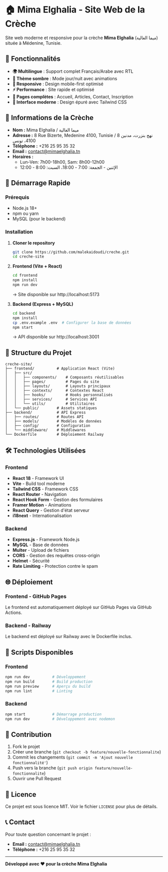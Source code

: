 # 🏠 Mima Elghalia - Site Web de la Crèche

Site web moderne et responsive pour la crèche **Mima Elghalia** (ميما الغالية) située à Médenine, Tunisie.

## 🌟 Fonctionnalités

- **🌍 Multilingue** : Support complet Français/Arabe avec RTL
- **🌙 Thème sombre** : Mode jour/nuit avec animations
- **📱 Responsive** : Design mobile-first optimisé
- **⚡ Performance** : Site rapide et optimisé
- **📝 Pages complètes** : Accueil, Articles, Contact, Inscription
- **🎨 Interface moderne** : Design épuré avec Tailwind CSS

## 🏢 Informations de la Crèche

- **Nom :** Mima Elghalia / ميما الغالية
- **Adresse :** 8 Rue Bizerte, Medenine 4100, Tunisie / 8 نهج بنزرت، مدنين 4100، تونس
- **Téléphone :** +216 25 95 35 32
- **Email :** contact@mimaelghalia.tn
- **Horaires :** 
  - Lun-Ven: 7h00-18h00, Sam: 8h00-12h00
  - الإثنين - الجمعة: 7:00 - 18:00، السبت: 8:00 - 12:00

## 🚀 Démarrage Rapide

### Prérequis
- Node.js 18+ 
- npm ou yarn
- MySQL (pour le backend)

### Installation

1. **Cloner le repository**
   ```bash
   git clone https://github.com/malekaidoudi/creche.git
   cd creche-site
   ```

2. **Frontend (Vite + React)**
   ```bash
   cd frontend
   npm install
   npm run dev
   ```
   → Site disponible sur http://localhost:5173

3. **Backend (Express + MySQL)**
   ```bash
   cd backend
   npm install
   cp .env.example .env  # Configurer la base de données
   npm start
   ```
   → API disponible sur http://localhost:3001

## 📁 Structure du Projet

```
creche-site/
├── frontend/          # Application React (Vite)
│   ├── src/
│   │   ├── components/    # Composants réutilisables
│   │   ├── pages/         # Pages du site
│   │   ├── layouts/       # Layouts principaux
│   │   ├── contexts/      # Contextes React
│   │   ├── hooks/         # Hooks personnalisés
│   │   ├── services/      # Services API
│   │   └── utils/         # Utilitaires
│   └── public/        # Assets statiques
├── backend/           # API Express
│   ├── routes/        # Routes API
│   ├── models/        # Modèles de données
│   ├── config/        # Configuration
│   └── middleware/    # Middlewares
└── Dockerfile         # Déploiement Railway
```

## 🛠️ Technologies Utilisées

### Frontend
- **React 18** - Framework UI
- **Vite** - Build tool moderne
- **Tailwind CSS** - Framework CSS
- **React Router** - Navigation
- **React Hook Form** - Gestion des formulaires
- **Framer Motion** - Animations
- **React Query** - Gestion d'état serveur
- **i18next** - Internationalisation

### Backend
- **Express.js** - Framework Node.js
- **MySQL** - Base de données
- **Multer** - Upload de fichiers
- **CORS** - Gestion des requêtes cross-origin
- **Helmet** - Sécurité
- **Rate Limiting** - Protection contre le spam

## 🌐 Déploiement

### Frontend - GitHub Pages
Le frontend est automatiquement déployé sur GitHub Pages via GitHub Actions.

### Backend - Railway
Le backend est déployé sur Railway avec le Dockerfile inclus.

## 📝 Scripts Disponibles

### Frontend
```bash
npm run dev          # Développement
npm run build        # Build production
npm run preview      # Aperçu du build
npm run lint         # Linting
```

### Backend
```bash
npm start            # Démarrage production
npm run dev          # Développement avec nodemon
```

## 🤝 Contribution

1. Fork le projet
2. Créer une branche (`git checkout -b feature/nouvelle-fonctionnalite`)
3. Commit les changements (`git commit -m 'Ajout nouvelle fonctionnalité'`)
4. Push vers la branche (`git push origin feature/nouvelle-fonctionnalite`)
5. Ouvrir une Pull Request

## 📄 Licence

Ce projet est sous licence MIT. Voir le fichier `LICENSE` pour plus de détails.

## 📞 Contact

Pour toute question concernant le projet :
- **Email :** contact@mimaelghalia.tn
- **Téléphone :** +216 25 95 35 32

---

**Développé avec ❤️ pour la crèche Mima Elghalia**
